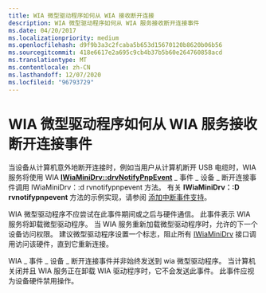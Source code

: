 ```yaml
---
title: WIA 微型驱动程序如何从 WIA 接收断开连接
description: WIA 微型驱动程序如何从 WIA 服务接收断开连接事件
ms.date: 04/20/2017
ms.localizationpriority: medium
ms.openlocfilehash: d9f9b3a3c2fcaba5b653d15670120b8620b06b56
ms.sourcegitcommit: 418e6617e2a695c9cb4b37b5b60e264760858acd
ms.translationtype: MT
ms.contentlocale: zh-CN
ms.lasthandoff: 12/07/2020
ms.locfileid: "96793729"
---
```

# <a name="how-the-wia-minidriver-receives-a-disconnect-event-from-the-wia-service"></a>WIA 微型驱动程序如何从 WIA 服务接收断开连接事件

当设备从计算机意外地断开连接时，例如当用户从计算机断开 USB 电缆时，WIA 服务将使用 WIA [**IWiaMiniDrv::drvNotifyPnpEvent**](/windows-hardware/drivers/ddi/wiamindr_lh/nf-wiamindr_lh-iwiaminidrv-drvnotifypnpevent) \_ 事件 \_ 设备 \_ 断开连接事件调用 IWiaMiniDrv：:d rvnotifypnpevent 方法。 有关 **IWiaMiniDrv：:D rvnotifypnpevent** 方法的示例实现，请参阅 [添加中断事件支持](adding-interrupt-event-support.md)。

WIA 微型驱动程序不应尝试在此事件期间或之后与硬件通信。 此事件表示 WIA 服务将卸载微型驱动程序。 当 WIA 服务重新加载微型驱动程序时，允许的下一个设备访问权限。 建议微型驱动程序设置一个标志，阻止所有 [IWiaMiniDrv](iwiaminidrv-com-interface.md) 接口调用访问该硬件，直到它重新连接。

WIA \_ 事件 \_ 设备 \_ 断开连接事件并非始终发送到 wia 微型驱动程序。 当计算机关闭并且 WIA 服务正在卸载 WIA 驱动程序时，它不会发送此事件。 此事件应视为设备硬件禁用操作。

